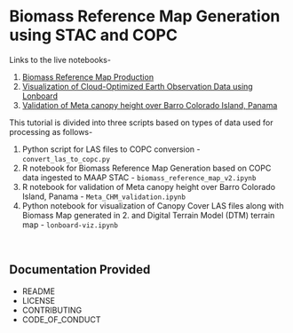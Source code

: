 # Biomass Reference Map Generation using STAC and COPC

Links to the live notebooks-

1. [Biomass Reference Map Production](https://notebooksharing.space/view/d6a5b475c5c4f9700153bc83d0ac984ed410f1aefd69e74b155e4f2939eff9f5#displayOptions=)
2. [Visualization of Cloud-Optimized Earth Observation Data using Lonboard](https://notebooksharing.space/view/1d29aedacbc625447e9c3fc94b534f4ba79ac52554921d40d6043df607b3e12c#displayOptions=)
3. [Validation of Meta canopy height over Barro Colorado Island, Panama](https://notebooksharing.space/view/cdfffc8e5431231a1c9a1ad2ada11695458df3b8f0022a07d6fe295a9f75ebfe#displayOptions=)

This tutorial is divided into three scripts based on types of data used for processing as follows-

1. Python script for LAS files to COPC conversion - `convert_las_to_copc.py`
2. R notebook for Biomass Reference Map Generation based on COPC data ingested to MAAP STAC - `biomass_reference_map_v2.ipynb`
3. R notebook for validation of Meta canopy height over Barro Colorado Island, Panama - `Meta_CHM_validation.ipynb`
4. Python notebook for visualization of Canopy Cover LAS files along with Biomass Map generated in 2. and Digital Terrain Model (DTM) terrain map - `lonboard-viz.ipynb`

<br />

## Documentation Provided
- README
- LICENSE
- CONTRIBUTING
- CODE_OF_CONDUCT

<br />

<!-- ## Quickstart Markdown Syntax
Here are some examples of commonly-used markdown.

|  |  |
| :---: | :---: |
| `**bold**` | **bold**  |
| `*italic*` | *italic*  |
| \`code\`| `code`|

<br />
<br />

```
- list
  - sublist
  - sublist
```

- lists
  - sub list
  - sub list

<br />
<br />

\```
code block
\```


```
code block
```

<br /> -->

<!-- See [here](https://docs.github.com/en/get-started/writing-on-github/getting-started-with-writing-and-formatting-on-github/basic-writing-and-formatting-syntax) for more examples. -->